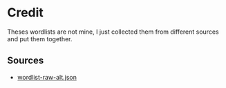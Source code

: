 # Credit

Theses wordlists are not mine, I just collected them from different sources and put them together.

## Sources

- [wordlist-raw-alt.json](https://github.com/palmdalian/json_wordlist)
